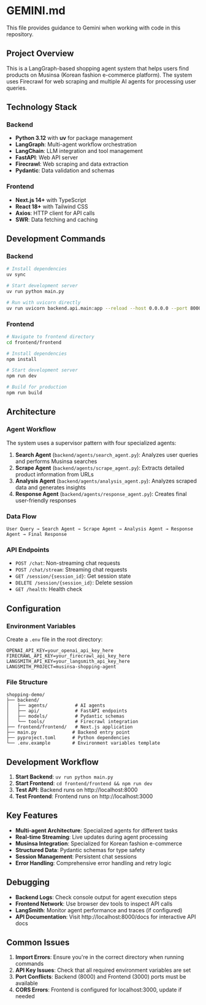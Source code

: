 # GEMINI.md

This file provides guidance to Gemini when working with code in this repository.

## Project Overview

This is a LangGraph-based shopping agent system that helps users find products on Musinsa (Korean fashion e-commerce platform). The system uses Firecrawl for web scraping and multiple AI agents for processing user queries.

## Technology Stack

### Backend
- **Python 3.12** with **uv** for package management
- **LangGraph**: Multi-agent workflow orchestration
- **LangChain**: LLM integration and tool management
- **FastAPI**: Web API server
- **Firecrawl**: Web scraping and data extraction
- **Pydantic**: Data validation and schemas

### Frontend
- **Next.js 14+** with TypeScript
- **React 18+** with Tailwind CSS
- **Axios**: HTTP client for API calls
- **SWR**: Data fetching and caching

## Development Commands

### Backend
```bash
# Install dependencies
uv sync

# Start development server
uv run python main.py

# Run with uvicorn directly
uv run uvicorn backend.api.main:app --reload --host 0.0.0.0 --port 8000
```

### Frontend
```bash
# Navigate to frontend directory
cd frontend/frontend

# Install dependencies
npm install

# Start development server
npm run dev

# Build for production
npm run build
```

## Architecture

### Agent Workflow
The system uses a supervisor pattern with four specialized agents:

1. **Search Agent** (`backend/agents/search_agent.py`): Analyzes user queries and performs Musinsa searches
2. **Scrape Agent** (`backend/agents/scrape_agent.py`): Extracts detailed product information from URLs
3. **Analysis Agent** (`backend/agents/analysis_agent.py`): Analyzes scraped data and generates insights
4. **Response Agent** (`backend/agents/response_agent.py`): Creates final user-friendly responses

### Data Flow
```
User Query → Search Agent → Scrape Agent → Analysis Agent → Response Agent → Final Response
```

### API Endpoints
- `POST /chat`: Non-streaming chat requests
- `POST /chat/stream`: Streaming chat requests
- `GET /session/{session_id}`: Get session state
- `DELETE /session/{session_id}`: Delete session
- `GET /health`: Health check

## Configuration

### Environment Variables
Create a `.env` file in the root directory:
```
OPENAI_API_KEY=your_openai_api_key_here
FIRECRAWL_API_KEY=your_firecrawl_api_key_here
LANGSMITH_API_KEY=your_langsmith_api_key_here
LANGSMITH_PROJECT=musinsa-shopping-agent
```

### File Structure
```
shopping-demo/
├── backend/
│   ├── agents/          # AI agents
│   ├── api/             # FastAPI endpoints
│   ├── models/          # Pydantic schemas
│   └── tools/           # Firecrawl integration
├── frontend/frontend/   # Next.js application
├── main.py             # Backend entry point
├── pyproject.toml      # Python dependencies
└── .env.example        # Environment variables template
```

## Development Workflow

1. **Start Backend**: `uv run python main.py`
2. **Start Frontend**: `cd frontend/frontend && npm run dev`
3. **Test API**: Backend runs on http://localhost:8000
4. **Test Frontend**: Frontend runs on http://localhost:3000

## Key Features

- **Multi-agent Architecture**: Specialized agents for different tasks
- **Real-time Streaming**: Live updates during agent processing
- **Musinsa Integration**: Specialized for Korean fashion e-commerce
- **Structured Data**: Pydantic schemas for type safety
- **Session Management**: Persistent chat sessions
- **Error Handling**: Comprehensive error handling and retry logic

## Debugging

- **Backend Logs**: Check console output for agent execution steps
- **Frontend Network**: Use browser dev tools to inspect API calls
- **LangSmith**: Monitor agent performance and traces (if configured)
- **API Documentation**: Visit http://localhost:8000/docs for interactive API docs

## Common Issues

1. **Import Errors**: Ensure you're in the correct directory when running commands
2. **API Key Issues**: Check that all required environment variables are set
3. **Port Conflicts**: Backend (8000) and Frontend (3000) ports must be available
4. **CORS Errors**: Frontend is configured for localhost:3000, update if needed
